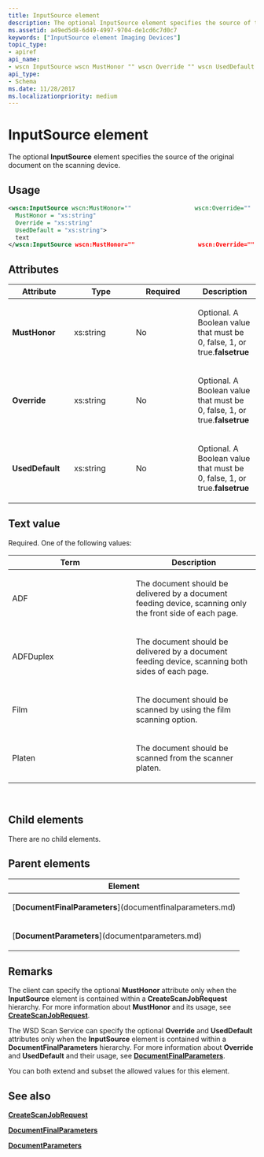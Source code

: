 ```yaml
---
title: InputSource element
description: The optional InputSource element specifies the source of the original document on the scanning device.
ms.assetid: a49ed5d8-6d49-4997-9704-de1cd6c7d0c7
keywords: ["InputSource element Imaging Devices"]
topic_type:
- apiref
api_name:
- wscn InputSource wscn MustHonor "" wscn Override "" wscn UsedDefault ""
api_type:
- Schema
ms.date: 11/28/2017
ms.localizationpriority: medium
---
```


# InputSource element


The optional **InputSource** element specifies the source of the original document on the scanning device.

Usage
-----

```xml
<wscn:InputSource wscn:MustHonor=""                  wscn:Override=""                  wscn:UsedDefault=""
  MustHonor = "xs:string"
  Override = "xs:string"
  UsedDefault = "xs:string">
  text
</wscn:InputSource wscn:MustHonor=""                  wscn:Override=""                  wscn:UsedDefault="">
```

Attributes
----------

<table>
<colgroup>
<col width="25%" />
<col width="25%" />
<col width="25%" />
<col width="25%" />
</colgroup>
<thead>
<tr class="header">
<th>Attribute</th>
<th>Type</th>
<th>Required</th>
<th>Description</th>
</tr>
</thead>
<tbody>
<tr class="odd">
<td><p><strong><strong>MustHonor</strong></strong></p></td>
<td><p>xs:string</p></td>
<td><p>No</p></td>
<td><p></p>
<p>Optional. A Boolean value that must be 0, false, 1, or true.<strong>falsetrue</strong></p></td>
</tr>
<tr class="even">
<td><p><strong><strong>Override</strong></strong></p></td>
<td><p>xs:string</p></td>
<td><p>No</p></td>
<td><p></p>
<p>Optional. A Boolean value that must be 0, false, 1, or true.<strong>falsetrue</strong></p></td>
</tr>
<tr class="odd">
<td><p><strong><strong>UsedDefault</strong></strong></p></td>
<td><p>xs:string</p></td>
<td><p>No</p></td>
<td><p></p>
<p>Optional. A Boolean value that must be 0, false, 1, or true.<strong>falsetrue</strong></p></td>
</tr>
</tbody>
</table>

Text value
----------

Required. One of the following values:

<table>
<colgroup>
<col width="50%" />
<col width="50%" />
</colgroup>
<thead>
<tr class="header">
<th>Term</th>
<th>Description</th>
</tr>
</thead>
<tbody>
<tr class="odd">
<td><p><span id="ADF"></span><span id="adf"></span>ADF</p></td>
<td><p>The document should be delivered by a document feeding device, scanning only the front side of each page.</p></td>
</tr>
<tr class="even">
<td><p><span id="ADFDuplex"></span><span id="adfduplex"></span><span id="ADFDUPLEX"></span>ADFDuplex</p></td>
<td><p>The document should be delivered by a document feeding device, scanning both sides of each page.</p></td>
</tr>
<tr class="odd">
<td><p><span id="Film"></span><span id="film"></span><span id="FILM"></span>Film</p></td>
<td><p>The document should be scanned by using the film scanning option.</p></td>
</tr>
<tr class="even">
<td><p><span id="Platen"></span><span id="platen"></span><span id="PLATEN"></span>Platen</p></td>
<td><p>The document should be scanned from the scanner platen.</p></td>
</tr>
</tbody>
</table>

 

## Child elements


There are no child elements.

## Parent elements


<table>
<colgroup>
<col width="100%" />
</colgroup>
<thead>
<tr class="header">
<th>Element</th>
</tr>
</thead>
<tbody>
<tr class="odd">
<td><p>[<strong>DocumentFinalParameters</strong>](documentfinalparameters.md)</p></td>
</tr>
<tr class="even">
<td><p>[<strong>DocumentParameters</strong>](documentparameters.md)</p></td>
</tr>
</tbody>
</table>

Remarks
-------

The client can specify the optional **MustHonor** attribute only when the **InputSource** element is contained within a **CreateScanJobRequest** hierarchy. For more information about **MustHonor** and its usage, see [**CreateScanJobRequest**](createscanjobrequest.md).

The WSD Scan Service can specify the optional **Override** and **UsedDefault** attributes only when the **InputSource** element is contained within a **DocumentFinalParameters** hierarchy. For more information about **Override** and **UsedDefault** and their usage, see [**DocumentFinalParameters**](documentfinalparameters.md).

You can both extend and subset the allowed values for this element.

## See also


[**CreateScanJobRequest**](createscanjobrequest.md)

[**DocumentFinalParameters**](documentfinalparameters.md)

[**DocumentParameters**](documentparameters.md)

 

 






